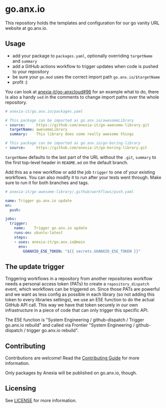 # go.anx.io

This repository holds the templates and configuration for our go vanity URL website at go.anx.io.


## Usage

* add your package to `packages.yaml`, optionally overriding `targetName` and `summary`
* add a GitHub actions workflow to trigger updates when code is pushed to your repository
* be sure your `go.mod` uses the correct import path `go.anx.io/$targetName`
* profit :)

You can look at [anexia-it/go-anxcloud#96](https://github.com/anexia-it/go-anxcloud/pull/96) for an example
what to do, there is also a handy `sed` in the comments to change import paths over the whole repository.

```yaml
# anexia-it/go.anx.io/packages.yaml

# This package can be imported as go.anx.io/awesomeLibrary
- source:     https://github.com/anexia-it/go-awesome-library.git
  targetName: awesomeLibrary
  summary:    This library does some really awesome things

# This package can be imported as go.anx.io/go-boring-library
- source:     https://github.com/anexia-it/go-boring-library.git
```

`targetName` defaults to the last part of the URL without the `.git`, `summary` to the first top-level
header in `README.md` on the default branch.


Add this as a new workflow or add the job `trigger` to one of your existing workflows. You can also modify it
to run after your tests went through. Make sure to run it for both branches and tags.

```yaml
# anexia-it/go-awesome-library/.github/workflows/push.yaml

name: Trigger go.anx.io update
on:
  push:

jobs:
  trigger:
    name:    Trigger go.anx.io update
    runs-on: ubuntu-latest
    steps:
    - uses: anexia-it/go.anx.io@main
      env:
        GOANXIO_E5E_TOKEN: "${{ secrets.GOANXIO_E5E_TOKEN }}"
```


## The update trigger

Triggering workflows in a repository from another repositories workflow needs a personal access token (PATs) to
create a `repository_dispatch` event, which workflows can be triggered on. Since those PATs are powerful and we
want as less config as possible in each library (so not adding this token to every libraries settings), we use
an E5E function to do the actual GitHub API call. This way we have that token securely in our own infrastructure
in a piece of code that can only trigger this specific API.

The E5E function is "System Engineering / github-dispatch / Trigger go.anx.io rebuild" and called via Frontier
"System Engineering / github-dispatch / trigger go.anx.io rebuild".


## Contributing

Contributions are welcome! Read the [Contributing Guide](CONTRIBUTING.md) for more information.

Only packages by Anexia will be published on go.anx.io, though.


## Licensing

See [LICENSE](LICENSE) for more information.
